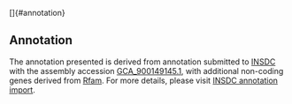[]{#annotation}

Annotation
----------

The annotation presented is derived from annotation submitted to
[INSDC](http://www.insdc.org) with the assembly accession
[GCA\_900149145.1](http://www.ebi.ac.uk/ena/data/view/GCA_900149145.1),
with additional non-coding genes derived from
[Rfam](http://rfam.xfam.org/). For more details, please visit [INSDC
annotation
import](http://ensemblgenomes.org/info/data/insdc_annotation).
